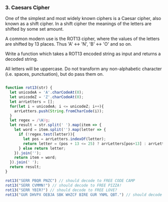 ### 3. Caesars Cipher

One of the simplest and most widely known ciphers is a Caesar cipher, also known as a shift cipher. In a shift cipher the meanings of the letters are shifted by some set amount.

A common modern use is the ROT13 cipher, where the values of the letters are shifted by 13 places. Thus 'A' ↔ 'N', 'B' ↔ 'O' and so on.

Write a function which takes a ROT13 encoded string as input and returns a decoded string.

All letters will be uppercase. Do not transform any non-alphabetic character (i.e. spaces, punctuation), but do pass them on.

```js

function rot13(str) {
  let unicodeA = 'A'.charCodeAt(0);
  let unicodeZ = 'Z'.charCodeAt(0);
  let arrLetters = [];
  for(let i = unicodeA; i <= unicodeZ; i++){
    arrLetters.push(String.fromCharCode(i));
  }
  let regex = /\W/g;
  let result = str.split(' ').map(item => {
    let word = item.split('').map(letter => {
      if (!regex.test(letter)){
        let pos = arrLetters.indexOf(letter);
        return letter = (pos + 13 <= 25) ? arrLetters[pos+13] : arrLetters[13-(26-pos)];
      } else return letter;
    }).join('');
    return item = word;
  }).join(' ');
  return result;
}

rot13("SERR PBQR PNZC") // should decode to FREE CODE CAMP
rot13("SERR CVMMN!") // should decode to FREE PIZZA!
rot13("SERR YBIR?") // should decode to FREE LOVE?
rot13("GUR DHVPX OEBJA SBK WHZCF BIRE GUR YNML QBT.") // should decode to THE QUICK BROWN FOX JUMPS OVER THE LAZY DOG.

```